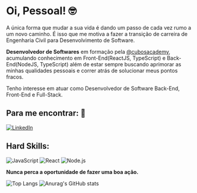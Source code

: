 # Oi, Pessoal! 🤓

A única forma que mudar a sua vida é dando um passo de cada vez rumo a um novo caminho. É isso que me motiva a fazer a transição de carreira de Engenharia Civil para Desenvolvimento de Software.

**Desenvolvedor de Softwares** em formação pela [@cubosacademy](https://cubos.academy/), acumulando conhecimento em Front-End(ReactJS, TypeScript) e Back-End(NodeJS, TypeScript) além de estar sempre buscando aprimorar as minhas qualidades pessoais e correr atrás de solucionar meus pontos fracos.

Tenho interesse em atuar como Desenvolvedor de Software Back-End, Front-End e Full-Stack.

## Para me encontrar: 📌
[![LinkedIn](https://img.shields.io/badge/LinkedIn-0077B5?style=for-the-badge&logo=linkedin&logoColor=white)](https://www.linkedin.com/in/leonardo-hossary/)

## Hard Skills:
![JavaScript](https://img.shields.io/badge/JavaScript-323330?style=for-the-badge&logo=javascript&logoColor=F7DF1E)
![React](https://img.shields.io/badge/React-20232A?style=for-the-badge&logo=react&logoColor=61DAFB)
![Node.js](https://img.shields.io/badge/Node.js-339933?style=for-the-badge&logo=nodedotjs&logoColor=white)

**Nunca perca a oportunidade de fazer uma boa ação.**

![Top Langs](https://github-readme-stats.vercel.app/api/top-langs/?username=LeoHossary&layout=compact&theme=tokyonight&custom_title=Principais%20%Linguagens)
![Anurag's GitHub stats](https://github-readme-stats.vercel.app/api?username=LeoHossary&show=reviews&theme=tokyonight)
